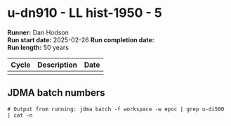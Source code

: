 # u-dn910 - LL hist-1950 - 5

**Runner:** Dan Hodson  
**Run start date:** 2025-02-26 
**Run completion date:**   
**Run length:** 50 years  

| Cycle | Description | Date |
| --- | --- | --- |
| | | |


## JDMA batch numbers
```
# Output from running: jdma batch -f workspace -w epoc | grep u-di500 | cat -n
```
